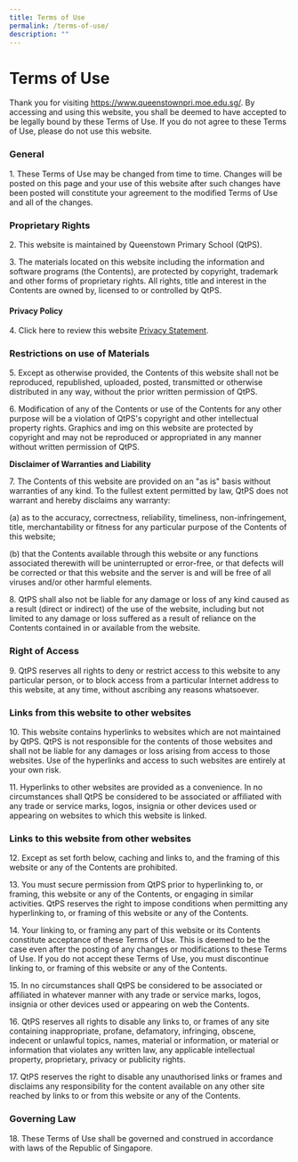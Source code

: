 ```yaml
---
title: Terms of Use
permalink: /terms-of-use/
description: ""
---
```

# Terms of Use

Thank you for visiting https://www.queenstownpri.moe.edu.sg/. By accessing and using this website, you shall be deemed to have accepted to be legally bound by these Terms of Use. If you do not agree to these Terms of Use, please do not use this website.

### General

1\. These Terms of Use may be changed from time to time. Changes will be posted on this page and your use of this website after such changes have been posted will constitute your agreement to the modified Terms of Use and all of the changes.

### Proprietary Rights

2\. This website is maintained by Queenstown Primary School (QtPS).

3\. The materials located on this website including the information and software programs (the Contents), are protected by copyright, trademark and other forms of proprietary rights. All rights, title and interest in the Contents are owned by, licensed to or controlled by QtPS.

#### Privacy Policy

4\. Click here to review this website [Privacy Statement](https://www.queenstownpri.moe.edu.sg/privacy-statement).

### Restrictions on use of Materials

5\. Except as otherwise provided, the Contents of this website shall not be reproduced, republished, uploaded, posted, transmitted or otherwise distributed in any way, without the prior written permission of QtPS.

6\. Modification of any of the Contents or use of the Contents for any other purpose will be a violation of QtPS's copyright and other intellectual property rights. Graphics and img on this website are protected by copyright and may not be reproduced or appropriated in any manner without written permission of QtPS.

**Disclaimer of Warranties and Liability**

7\. The Contents of this website are provided on an "as is" basis without warranties of any kind. To the fullest extent permitted by law, QtPS does not warrant and hereby disclaims any warranty:

(a) as to the accuracy, correctness, reliability, timeliness, non-infringement, title, merchantability or fitness for any particular purpose of the Contents of this website;

(b) that the Contents available through this website or any functions associated therewith will be uninterrupted or error-free, or that defects will be corrected or that this website and the server is and will be free of all viruses and/or other harmful elements.

8\. QtPS shall also not be liable for any damage or loss of any kind caused as a result (direct or indirect) of the use of the website, including but not limited to any damage or loss suffered as a result of reliance on the Contents contained in or available from the website.

### Right of Access

9\. QtPS reserves all rights to deny or restrict access to this website to any particular person, or to block access from a particular Internet address to this website, at any time, without ascribing any reasons whatsoever.

### Links from this website to other websites

10\. This website contains hyperlinks to websites which are not maintained by QtPS. QtPS is not responsible for the contents of those websites and shall not be liable for any damages or loss arising from access to those websites. Use of the hyperlinks and access to such websites are entirely at your own risk.

11\. Hyperlinks to other websites are provided as a convenience. In no circumstances shall QtPS be considered to be associated or affiliated with any trade or service marks, logos, insignia or other devices used or appearing on websites to which this website is linked.

### Links to this website from other websites

12\. Except as set forth below, caching and links to, and the framing of this website or any of the Contents are prohibited.

13\. You must secure permission from QtPS prior to hyperlinking to, or framing, this website or any of the Contents, or engaging in similar activities. QtPS reserves the right to impose conditions when permitting any hyperlinking to, or framing of this website or any of the Contents.

14\. Your linking to, or framing any part of this website or its Contents constitute acceptance of these Terms of Use. This is deemed to be the case even after the posting of any changes or modifications to these Terms of Use. If you do not accept these Terms of Use, you must discontinue linking to, or framing of this website or any of the Contents.

15\. In no circumstances shall QtPS be considered to be associated or affiliated in whatever manner with any trade or service marks, logos, insignia or other devices used or appearing on web the Contents.

16\. QtPS reserves all rights to disable any links to, or frames of any site containing inappropriate, profane, defamatory, infringing, obscene, indecent or unlawful topics, names, material or information, or material or information that violates any written law, any applicable intellectual property, proprietary, privacy or publicity rights.

17\. QtPS reserves the right to disable any unauthorised links or frames and disclaims any responsibility for the content available on any other site reached by links to or from this website or any of the Contents.

### Governing Law

18\. These Terms of Use shall be governed and construed in accordance with laws of the Republic of Singapore.